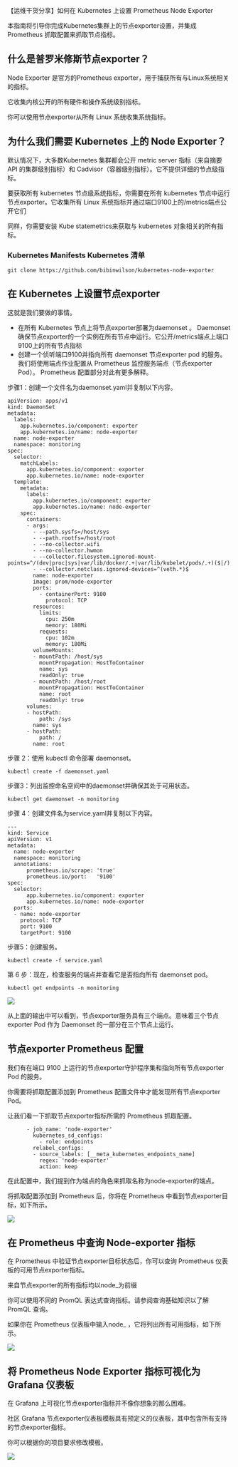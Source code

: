 【运维干货分享】如何在 Kubernetes 上设置 Prometheus Node Exporter

本指南将引导你完成Kubernetes集群上的节点exporter设置，并集成 Prometheus 抓取配置来抓取节点指标。

## 什么是普罗米修斯节点exporter？

Node Exporter 是官方的Prometheus exporter，用于捕获所有与Linux系统相关的指标。

它收集内核公开的所有硬件和操作系统级别指标。

你可以使用节点exporter从所有 Linux 系统收集系统指标。

## 为什么我们需要 Kubernetes 上的 Node Exporter？

默认情况下，大多数Kubernetes 集群都会公开 metric server 指标（来自摘要 API 的集群级别指标）和 Cadvisor（容器级别指标）。它不提供详细的节点级指标。

要获取所有 kubernetes 节点级系统指标，你需要在所有 kubernetes 节点中运行节点exporter。它收集所有 Linux 系统指标并通过端口9100上的/metrics端点公开它们

同样，你需要安装 Kube statemetrics来获取与 kubernetes 对象相关的所有指标。

### Kubernetes Manifests Kubernetes 清单

```
git clone https://github.com/bibinwilson/kubernetes-node-exporter
```

## 在 Kubernetes 上设置节点exporter

这就是我们要做的事情。

- 在所有 Kubernetes 节点上将节点exporter部署为daemonset 。 Daemonset 确保节点exporter的一个实例在所有节点中运行。它公开/metrics端点上端口9100上的所有节点指标
- 创建一个侦听端口9100并指向所有 daemonset 节点exporter pod 的服务。我们将使用端点作业配置从 Prometheus 监控服务端点（节点exporter Pod）。 Prometheus 配置部分对此有更多解释。 

步骤1：创建一个文件名为daemonset.yaml并复制以下内容。

```
apiVersion: apps/v1
kind: DaemonSet
metadata:
  labels:
    app.kubernetes.io/component: exporter
    app.kubernetes.io/name: node-exporter
  name: node-exporter
  namespace: monitoring
spec:
  selector:
    matchLabels:
      app.kubernetes.io/component: exporter
      app.kubernetes.io/name: node-exporter
  template:
    metadata:
      labels:
        app.kubernetes.io/component: exporter
        app.kubernetes.io/name: node-exporter
    spec:
      containers:
      - args:
        - --path.sysfs=/host/sys
        - --path.rootfs=/host/root
        - --no-collector.wifi
        - --no-collector.hwmon
        - --collector.filesystem.ignored-mount-points=^/(dev|proc|sys|var/lib/docker/.+|var/lib/kubelet/pods/.+)($|/)
        - --collector.netclass.ignored-devices=^(veth.*)$
        name: node-exporter
        image: prom/node-exporter
        ports:
          - containerPort: 9100
            protocol: TCP
        resources:
          limits:
            cpu: 250m
            memory: 180Mi
          requests:
            cpu: 102m
            memory: 180Mi
        volumeMounts:
        - mountPath: /host/sys
          mountPropagation: HostToContainer
          name: sys
          readOnly: true
        - mountPath: /host/root
          mountPropagation: HostToContainer
          name: root
          readOnly: true
      volumes:
      - hostPath:
          path: /sys
        name: sys
      - hostPath:
          path: /
        name: root
```

步骤 2：使用 kubectl 命令部署 daemonset。

```
kubectl create -f daemonset.yaml
```
步骤3：列出监控命名空间中的daemonset并确保其处于可用状态。
```
kubectl get daemonset -n monitoring
```
步骤 4：创建文件名为service.yaml并复制以下内容。
```
---
kind: Service
apiVersion: v1
metadata:
  name: node-exporter
  namespace: monitoring
  annotations:
      prometheus.io/scrape: 'true'
      prometheus.io/port:   '9100'
spec:
  selector:
      app.kubernetes.io/component: exporter
      app.kubernetes.io/name: node-exporter
  ports:
  - name: node-exporter
    protocol: TCP
    port: 9100
    targetPort: 9100
```
步骤5：创建服务。
```
kubectl create -f service.yaml
```
第 6 步：现在，检查服务的端点并查看它是否指向所有 daemonset pod。
```
kubectl get endpoints -n monitoring 
```
![](image-78.png)

从上面的输出中可以看到，节点exporter服务具有三个端点。意味着三个节点exporter Pod 作为 Daemonset 的一部分在三个节点上运行。

## 节点exporter Prometheus 配置

我们有在端口 9100 上运行的节点exporter守护程序集和指向所有节点exporter Pod 的服务。

你需要将抓取配置添加到 Prometheus 配置文件中才能发现所有节点exporter Pod。

让我们看一下抓取节点exporter指标所需的 Prometheus 抓取配置。

```
      - job_name: 'node-exporter'
        kubernetes_sd_configs:
          - role: endpoints
        relabel_configs:
        - source_labels: [__meta_kubernetes_endpoints_name]
          regex: 'node-exporter'
          action: keep
```
在此配置中，我们提到作为端点的角色来抓取名称为node-exporter的端点。

将抓取配置添加到 Prometheus 后，你将在 Prometheus 中看到节点exporter目标，如下所示。

![](image-79.png)

## 在 Prometheus 中查询 Node-exporter 指标

在 Prometheus 中验证节点exporter目标状态后，你可以查询 Prometheus 仪表板的可用节点exporter指标。

来自节点exporter的所有指标均以node_为前缀

你可以使用不同的 PromQL 表达式查询指标。请参阅查询基础知识以了解 PromQL 查询。

如果你在 Prometheus 仪表板中输入node_ ，它将列出所有可用指标，如下所示。

![](ezgif.com-gif-maker.gif)

## 将 Prometheus Node Exporter 指标可视化为 Grafana 仪表板

在 Grafana 上可视化节点exporter指标并不像你想象的那么困难。

社区 Grafana 节点exporter仪表板模板具有预定义的仪表板，其中包含所有支持的节点exporter指标。

你可以根据你的项目要求修改模板。

![](image-80.png)